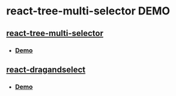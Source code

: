 # react-tree-multi-selector DEMO

## [react-tree-multi-selector](https://www.npmjs.com/package/react-tree-multi-selector)
- ### [Demo](https://eomttt.github.io/demo-modules/tree-multi-selector)

## [react-dragandselect](https://www.npmjs.com/package/react-dragandselect)
- ### [Demo](https://eomttt.github.io/demo-modules/drag-and-select)